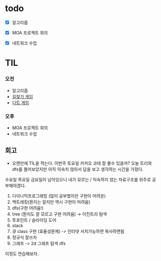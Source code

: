 # todo

- [x] 알고리즘
- [x] MOA 프로젝트 회의
- [x] 네트워크 수업


# TIL

### 오전
- 알고리즘
- [길찾기 게임](https://github.com/17-sss/fe-daily-study/blob/eamon/programmers/level3/%EA%B8%B8%20%EC%B0%BE%EA%B8%B0%20%EA%B2%8C%EC%9E%84/eamon.js)
- [다트 게임](https://github.com/17-sss/fe-daily-study/blob/eamon/programmers/level1/%EB%8B%A4%ED%8A%B8%EA%B2%8C%EC%9E%84/eamon_solution.js)

### 오후
- MOA 프로젝트 회의
- 네트워크 수업


## 회고

- 오랜만에 TIL을 적는다. 이번주 토요일 카카오 코테 잘 볼수 있을까? 오늘 트리와 dfs를 풀어보았지만 아직 익숙치 않아서 답을 보고 생각하는 시간을 가졌다. 

수요일 목요일 금요일이 남아있으니 내가 모르는 / 익숙하지 않는 자료구조를 위주로 공부해야겠다. 

1. 다이나믹프로그래밍 (많이 공부했지만 구현이 어려운)
2. 백트레킹(뭔지는 알지만 역시 구현이 어려움)
3. dfs(구현 어려움!)
4. tree (뭔지도 잘 모르고 구현 어려움) -> 이진트리 탐색
5. 투포인트 / 슬라이딩 도어 
6. stack  
7. 큐 class 구현 (효율성문제) -> 인터넷 서치가능하면 복사하면됨
8. 정규식 잘쓰자
9. 그래프 -> 2d 그래프 탐색 dfs 

이정도 연습해보자.

